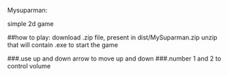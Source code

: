 Mysuparman:

simple 2d game 

##how to play:
download .zip file, present in  dist/MySuparman.zip
unzip that will contain .exe to start the game

###.use up and down arrow to move up and down
###.number 1 and 2 to control volume

